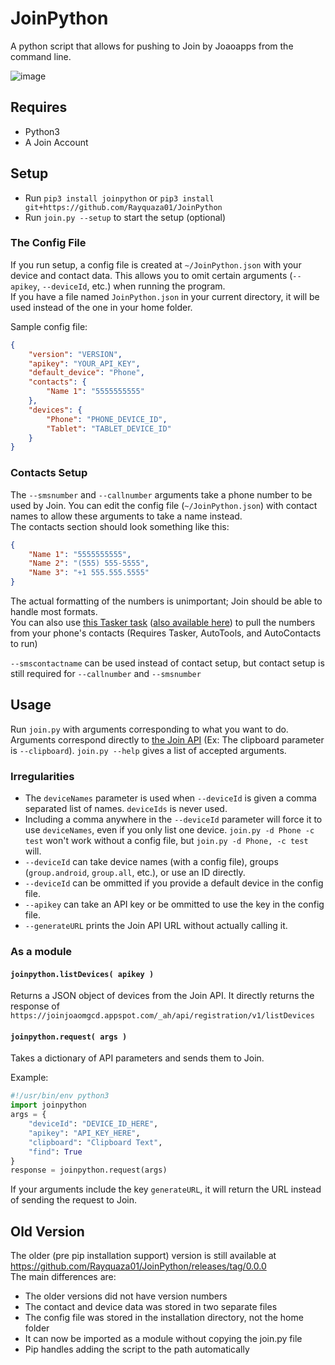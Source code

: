 # JoinPython

A python script that allows for pushing to Join by Joaoapps from the command line.

![image](https://i.imgur.com/9Yv4YVl.gif)

## Requires

-   Python3
-   A Join Account

## Setup

-   Run `pip3 install joinpython` or `pip3 install git+https://github.com/Rayquaza01/JoinPython`
-   Run `join.py --setup` to start the setup (optional)

### The Config File

If you run setup, a config file is created at `~/JoinPython.json` with your device and contact data. This allows you to omit certain arguments (`--apikey`, `--deviceId`, etc.) when running the program.  
If you have a file named `JoinPython.json` in your current directory, it will be used instead of the one in your home folder.

Sample config file:

```json
{
    "version": "VERSION",
    "apikey": "YOUR_API_KEY",
    "default_device": "Phone",
    "contacts": {
        "Name 1": "5555555555"
    },
    "devices": {
        "Phone": "PHONE_DEVICE_ID",
        "Tablet": "TABLET_DEVICE_ID"
    }
}
```

### Contacts Setup

The `--smsnumber` and `--callnumber` arguments take a phone number to be used by Join. You can edit the config file (`~/JoinPython.json`) with contact names to allow these arguments to take a name instead.  
The contacts section should look something like this:

```json
{
    "Name 1": "5555555555",
    "Name 2": "(555) 555-5555",
    "Name 3": "+1 555.555.5555"
}
```

The actual formatting of the numbers is unimportant; Join should be able to handle most formats.  
You can also use [this Tasker task](https://raw.githubusercontent.com/Rayquaza01/JoinPython/master/ContactsGenerator.tsk.xml) ([also available here](https://taskernet.com/shares/?user=AS35m8ln60P2bw2QxMdurJqOe5aESjUdS8HTc0B35EGwTB2qVtotZiazaLMpwomX2PvkhnktwDQ%3D&id=Task%3AJoinPythonContactsGenerator)) to pull the numbers from your phone's contacts (Requires Tasker, AutoTools, and AutoContacts to run)

`--smscontactname` can be used instead of contact setup, but contact setup is still required for `--callnumber` and `--smsnumber`

## Usage

Run `join.py` with arguments corresponding to what you want to do. Arguments correspond directly to [the Join API](https://joaoapps.com/join/api/) (Ex: The clipboard parameter is `--clipboard`). `join.py --help` gives a list of accepted arguments.

### Irregularities

-   The `deviceNames` parameter is used when `--deviceId` is given a comma separated list of names. `deviceIds` is never used.
-   Including a comma anywhere in the `--deviceId` parameter will force it to use `deviceNames`, even if you only list one device. `join.py -d Phone -c test` won't work without a config file, but `join.py -d Phone, -c test` will.
-   `--deviceId` can take device names (with a config file), groups (`group.android`, `group.all`, etc.), or use an ID directly.
-   `--deviceId` can be ommitted if you provide a default device in the config file.
-   `--apikey` can take an API key or be ommitted to use the key in the config file.
-   `--generateURL` prints the Join API URL without actually calling it.

### As a module

#### `joinpython.listDevices( apikey )`

Returns a JSON object of devices from the Join API. It directly returns the response of `https://joinjoaomgcd.appspot.com/_ah/api/registration/v1/listDevices`

#### `joinpython.request( args )`

Takes a dictionary of API parameters and sends them to Join.

Example:

```python
#!/usr/bin/env python3
import joinpython
args = {
    "deviceId": "DEVICE_ID_HERE",
    "apikey": "API_KEY_HERE",
    "clipboard": "Clipboard Text",
    "find": True
}
response = joinpython.request(args)
```

If your arguments include the key `generateURL`, it will return the URL instead of sending the request to Join.

## Old Version

The older (pre pip installation support) version is still available at https://github.com/Rayquaza01/JoinPython/releases/tag/0.0.0  
The main differences are:

-   The older versions did not have version numbers
-   The contact and device data was stored in two separate files
-   The config file was stored in the installation directory, not the home folder
-   It can now be imported as a module without copying the join.py file
-   Pip handles adding the script to the path automatically
